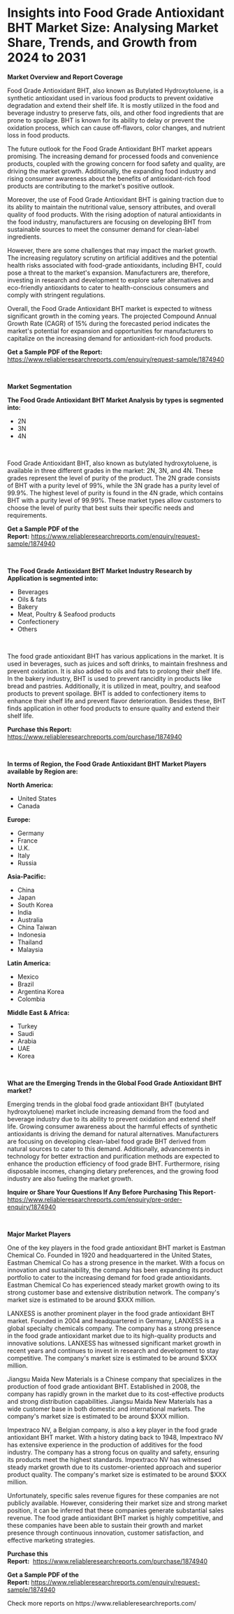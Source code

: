 <p><h1>Insights into Food Grade Antioxidant BHT Market Size: Analysing Market Share, Trends, and Growth from 2024 to 2031</h1></p><p><strong>Market Overview and Report Coverage</strong></p>
<p><p>Food Grade Antioxidant BHT, also known as Butylated Hydroxytoluene, is a synthetic antioxidant used in various food products to prevent oxidative degradation and extend their shelf life. It is mostly utilized in the food and beverage industry to preserve fats, oils, and other food ingredients that are prone to spoilage. BHT is known for its ability to delay or prevent the oxidation process, which can cause off-flavors, color changes, and nutrient loss in food products.</p><p>The future outlook for the Food Grade Antioxidant BHT market appears promising. The increasing demand for processed foods and convenience products, coupled with the growing concern for food safety and quality, are driving the market growth. Additionally, the expanding food industry and rising consumer awareness about the benefits of antioxidant-rich food products are contributing to the market's positive outlook.</p><p>Moreover, the use of Food Grade Antioxidant BHT is gaining traction due to its ability to maintain the nutritional value, sensory attributes, and overall quality of food products. With the rising adoption of natural antioxidants in the food industry, manufacturers are focusing on developing BHT from sustainable sources to meet the consumer demand for clean-label ingredients.</p><p>However, there are some challenges that may impact the market growth. The increasing regulatory scrutiny on artificial additives and the potential health risks associated with food-grade antioxidants, including BHT, could pose a threat to the market's expansion. Manufacturers are, therefore, investing in research and development to explore safer alternatives and eco-friendly antioxidants to cater to health-conscious consumers and comply with stringent regulations.</p><p>Overall, the Food Grade Antioxidant BHT market is expected to witness significant growth in the coming years. The projected Compound Annual Growth Rate (CAGR) of 15% during the forecasted period indicates the market's potential for expansion and opportunities for manufacturers to capitalize on the increasing demand for antioxidant-rich food products.</p></p>
<p><strong>Get a Sample PDF of the Report:</strong> <a href="https://www.reliableresearchreports.com/enquiry/request-sample/1874940">https://www.reliableresearchreports.com/enquiry/request-sample/1874940</a></p>
<p>&nbsp;</p>
<p><strong>Market Segmentation</strong></p>
<p><strong>The Food Grade Antioxidant BHT Market Analysis by types is segmented into:</strong></p>
<p><ul><li>2N</li><li>3N</li><li>4N</li></ul></p>
<p>&nbsp;</p>
<p><p>Food Grade Antioxidant BHT, also known as butylated hydroxytoluene, is available in three different grades in the market: 2N, 3N, and 4N. These grades represent the level of purity of the product. The 2N grade consists of BHT with a purity level of 99%, while the 3N grade has a purity level of 99.9%. The highest level of purity is found in the 4N grade, which contains BHT with a purity level of 99.99%. These market types allow customers to choose the level of purity that best suits their specific needs and requirements.</p></p>
<p><strong>Get a Sample PDF of the Report:</strong>&nbsp;<a href="https://www.reliableresearchreports.com/enquiry/request-sample/1874940">https://www.reliableresearchreports.com/enquiry/request-sample/1874940</a></p>
<p>&nbsp;</p>
<p><strong>The Food Grade Antioxidant BHT Market Industry Research by Application is segmented into:</strong></p>
<p><ul><li>Beverages</li><li>Oils & fats</li><li>Bakery</li><li>Meat, Poultry & Seafood products</li><li>Confectionery</li><li>Others</li></ul></p>
<p>&nbsp;</p>
<p><p>The food grade antioxidant BHT has various applications in the market. It is used in beverages, such as juices and soft drinks, to maintain freshness and prevent oxidation. It is also added to oils and fats to prolong their shelf life. In the bakery industry, BHT is used to prevent rancidity in products like bread and pastries. Additionally, it is utilized in meat, poultry, and seafood products to prevent spoilage. BHT is added to confectionery items to enhance their shelf life and prevent flavor deterioration. Besides these, BHT finds application in other food products to ensure quality and extend their shelf life.</p></p>
<p><strong>Purchase this Report:</strong>&nbsp; <a href="https://www.reliableresearchreports.com/purchase/1874940">https://www.reliableresearchreports.com/purchase/1874940</a></p>
<p>&nbsp;</p>
<p><strong>In terms of Region, the Food Grade Antioxidant BHT Market Players available by Region are:</strong></p>
<p>
    <p> <strong> North America: </strong>
        <ul>
            <li>United States</li>
            <li>Canada</li>
        </ul>
        </p> 
    <p> <strong> Europe: </strong>
        <ul>
            <li>Germany</li>
            <li>France</li>
            <li>U.K.</li>
            <li>Italy</li>
            <li>Russia</li>
        </ul>
        </p> 
    <p> <strong> Asia-Pacific: </strong>
        <ul>
            <li>China</li>
            <li>Japan</li>
            <li>South Korea</li>
            <li>India</li>
            <li>Australia</li>
            <li>China Taiwan</li>
            <li>Indonesia</li>
            <li>Thailand</li>
            <li>Malaysia</li>
        </ul>
        </p> 
    <p> <strong> Latin America: </strong>
        <ul>
            <li>Mexico</li>
            <li>Brazil</li>
            <li>Argentina Korea</li>
            <li>Colombia</li>
        </ul>
        </p> 
    <p> <strong> Middle East & Africa: </strong>
        <ul>
            <li>Turkey</li>
            <li>Saudi</li>
            <li>Arabia</li>
            <li>UAE</li>
            <li>Korea</li>
        </ul>
    </p>
    </p>
<p>&nbsp;</p>
<p><strong>What are the Emerging Trends in the Global Food Grade Antioxidant BHT market?</strong></p>
<p><p>Emerging trends in the global food grade antioxidant BHT (butylated hydroxytoluene) market include increasing demand from the food and beverage industry due to its ability to prevent oxidation and extend shelf life. Growing consumer awareness about the harmful effects of synthetic antioxidants is driving the demand for natural alternatives. Manufacturers are focusing on developing clean-label food grade BHT derived from natural sources to cater to this demand. Additionally, advancements in technology for better extraction and purification methods are expected to enhance the production efficiency of food grade BHT. Furthermore, rising disposable incomes, changing dietary preferences, and the growing food industry are also fueling the market growth.</p></p>
<p><strong>Inquire or Share Your Questions If Any Before Purchasing This Report</strong>- <a href="https://www.reliableresearchreports.com/enquiry/pre-order-enquiry/1874940">https://www.reliableresearchreports.com/enquiry/pre-order-enquiry/1874940</a></p>
<p>&nbsp;</p>
<p><strong>Major Market Players</strong></p>
<p><p>One of the key players in the food grade antioxidant BHT market is Eastman Chemical Co. Founded in 1920 and headquartered in the United States, Eastman Chemical Co has a strong presence in the market. With a focus on innovation and sustainability, the company has been expanding its product portfolio to cater to the increasing demand for food grade antioxidants. Eastman Chemical Co has experienced steady market growth owing to its strong customer base and extensive distribution network. The company's market size is estimated to be around $XXX million.</p><p>LANXESS is another prominent player in the food grade antioxidant BHT market. Founded in 2004 and headquartered in Germany, LANXESS is a global specialty chemicals company. The company has a strong presence in the food grade antioxidant market due to its high-quality products and innovative solutions. LANXESS has witnessed significant market growth in recent years and continues to invest in research and development to stay competitive. The company's market size is estimated to be around $XXX million.</p><p>Jiangsu Maida New Materials is a Chinese company that specializes in the production of food grade antioxidant BHT. Established in 2008, the company has rapidly grown in the market due to its cost-effective products and strong distribution capabilities. Jiangsu Maida New Materials has a wide customer base in both domestic and international markets. The company's market size is estimated to be around $XXX million.</p><p>Impextraco NV, a Belgian company, is also a key player in the food grade antioxidant BHT market. With a history dating back to 1948, Impextraco NV has extensive experience in the production of additives for the food industry. The company has a strong focus on quality and safety, ensuring its products meet the highest standards. Impextraco NV has witnessed steady market growth due to its customer-oriented approach and superior product quality. The company's market size is estimated to be around $XXX million.</p><p>Unfortunately, specific sales revenue figures for these companies are not publicly available. However, considering their market size and strong market position, it can be inferred that these companies generate substantial sales revenue. The food grade antioxidant BHT market is highly competitive, and these companies have been able to sustain their growth and market presence through continuous innovation, customer satisfaction, and effective marketing strategies.</p></p>
<p><strong>Purchase this Report:</strong>&nbsp;&nbsp;<a href="https://www.reliableresearchreports.com/purchase/1874940">https://www.reliableresearchreports.com/purchase/1874940</a></p>
<p></p>
<p><strong>Get a Sample PDF of the Report:</strong>&nbsp;<a href="https://www.reliableresearchreports.com/enquiry/request-sample/1874940">https://www.reliableresearchreports.com/enquiry/request-sample/1874940</a></p>
<p>Check more reports on https://www.reliableresearchreports.com/</p>